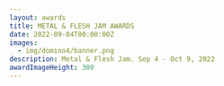 ```yaml
---
layout: awards
title: METAL & FLESH JAM AWARDS
date: 2022-09-04T00:00:00Z
images:
  - img/domino4/banner.png
description: Metal & Flesh Jam. Sep 4 - Oct 9, 2022
awardImageHeight: 300
---
```

